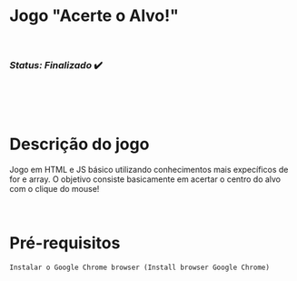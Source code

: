 <h1>Jogo "Acerte o Alvo!"</h1>

<br>

<h3> <em>Status: Finalizado</em> ✔️ </h3>

<br><br><br>

<h1>Descrição do jogo</h1>

<p>Jogo em HTML e JS básico utilizando conhecimentos mais expecíficos de for e array. O objetivo consiste basicamente em acertar o centro do alvo com o clique do mouse!</p>
<br>

<h1>Pré-requisitos</h1>

```
Instalar o Google Chrome browser (Install browser Google Chrome)
```
